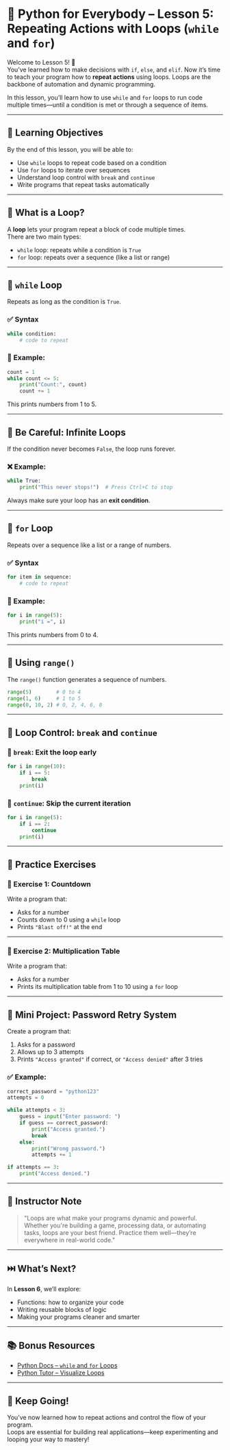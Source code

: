# 🐍 Python for Everybody – Lesson 5: Repeating Actions with Loops (`while` and `for`)

Welcome to Lesson 5! 🎉  
You’ve learned how to make decisions with `if`, `else`, and `elif`. Now it’s time to teach your program how to **repeat actions** using loops. Loops are the backbone of automation and dynamic programming.

In this lesson, you’ll learn how to use `while` and `for` loops to run code multiple times—until a condition is met or through a sequence of items.

---

## 🎯 Learning Objectives

By the end of this lesson, you will be able to:

- Use `while` loops to repeat code based on a condition  
- Use `for` loops to iterate over sequences  
- Understand loop control with `break` and `continue`  
- Write programs that repeat tasks automatically

---

## 🔁 What is a Loop?

A **loop** lets your program repeat a block of code multiple times.  
There are two main types:

- `while` loop: repeats while a condition is `True`  
- `for` loop: repeats over a sequence (like a list or range)

---

## 🔄 `while` Loop

Repeats as long as the condition is `True`.

### ✅ Syntax

```python
while condition:
    # code to repeat
```

### 🧪 Example:

```python
count = 1
while count <= 5:
    print("Count:", count)
    count += 1
```

This prints numbers from 1 to 5.

---

## 🧠 Be Careful: Infinite Loops

If the condition never becomes `False`, the loop runs forever.

### ❌ Example:

```python
while True:
    print("This never stops!")  # Press Ctrl+C to stop
```

Always make sure your loop has an **exit condition**.

---

## 🔁 `for` Loop

Repeats over a sequence like a list or a range of numbers.

### ✅ Syntax

```python
for item in sequence:
    # code to repeat
```

### 🧪 Example:

```python
for i in range(5):
    print("i =", i)
```

This prints numbers from 0 to 4.

---

## 🔢 Using `range()`

The `range()` function generates a sequence of numbers.

```python
range(5)        # 0 to 4
range(1, 6)     # 1 to 5
range(0, 10, 2) # 0, 2, 4, 6, 8
```

---

## 🧪 Loop Control: `break` and `continue`

### 🔹 `break`: Exit the loop early

```python
for i in range(10):
    if i == 5:
        break
    print(i)
```

### 🔹 `continue`: Skip the current iteration

```python
for i in range(5):
    if i == 2:
        continue
    print(i)
```

---

## 🧪 Practice Exercises

### 📝 Exercise 1: Countdown

Write a program that:

- Asks for a number  
- Counts down to 0 using a `while` loop  
- Prints `"Blast off!"` at the end

---

### 📝 Exercise 2: Multiplication Table

Write a program that:

- Asks for a number  
- Prints its multiplication table from 1 to 10 using a `for` loop

---

## 🧪 Mini Project: Password Retry System

Create a program that:

1. Asks for a password  
2. Allows up to 3 attempts  
3. Prints `"Access granted"` if correct, or `"Access denied"` after 3 tries

### ✅ Example:

```python
correct_password = "python123"
attempts = 0

while attempts < 3:
    guess = input("Enter password: ")
    if guess == correct_password:
        print("Access granted.")
        break
    else:
        print("Wrong password.")
        attempts += 1

if attempts == 3:
    print("Access denied.")
```

---

## 💬 Instructor Note

> "Loops are what make your programs dynamic and powerful. Whether you're building a game, processing data, or automating tasks, loops are your best friend. Practice them well—they’re everywhere in real-world code."

---

## ⏭️ What’s Next?

In **Lesson 6**, we’ll explore:

- Functions: how to organize your code  
- Writing reusable blocks of logic  
- Making your programs cleaner and smarter

---

## 📚 Bonus Resources

- [Python Docs – `while` and `for` Loops](https://docs.python.org/3/tutorial/controlflow.html#for-statements)
- [Python Tutor – Visualize Loops](https://pythontutor.com/)

---

## 🙌 Keep Going!

You’ve now learned how to repeat actions and control the flow of your program.  
Loops are essential for building real applications—keep experimenting and looping your way to mastery!
